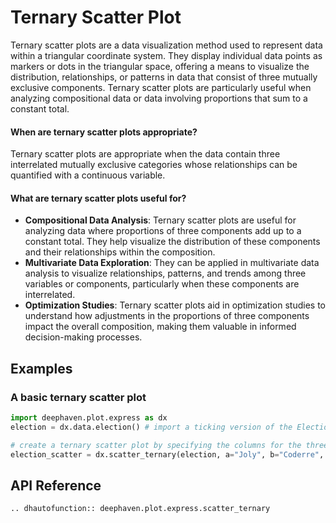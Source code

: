 # Ternary Scatter Plot

Ternary scatter plots are a data visualization method used to represent data within a triangular coordinate system. They display individual data points as markers or dots in the triangular space, offering a means to visualize the distribution, relationships, or patterns in data that consist of three mutually exclusive components. Ternary scatter plots are particularly useful when analyzing compositional data or data involving proportions that sum to a constant total.

#### When are ternary scatter plots appropriate?

Ternary scatter plots are appropriate when the data contain three interrelated mutually exclusive categories whose relationships can be quantified with a continuous variable.

#### What are ternary scatter plots useful for?

- **Compositional Data Analysis**: Ternary scatter plots are useful for analyzing data where proportions of three components add up to a constant total. They help visualize the distribution of these components and their relationships within the composition.
- **Multivariate Data Exploration**: They can be applied in multivariate data analysis to visualize relationships, patterns, and trends among three variables or components, particularly when these components are interrelated.
- **Optimization Studies**: Ternary scatter plots aid in optimization studies to understand how adjustments in the proportions of three components impact the overall composition, making them valuable in informed decision-making processes.

## Examples

### A basic ternary scatter plot

```python order=election_scatter,election
import deephaven.plot.express as dx
election = dx.data.election() # import a ticking version of the Election dataset

# create a ternary scatter plot by specifying the columns for the three points of the triangle
election_scatter = dx.scatter_ternary(election, a="Joly", b="Coderre", c="Bergeron")
```

## API Reference
```{eval-rst}
.. dhautofunction:: deephaven.plot.express.scatter_ternary
```